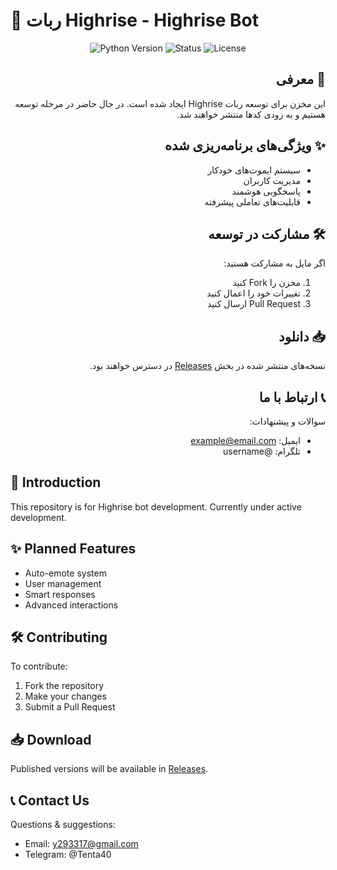 # 🤖 ربات Highrise - Highrise Bot

<div align="center">
  <img src="https://img.shields.io/badge/Python-3.8%2B-blue" alt="Python Version">
  <img src="https://img.shields.io/badge/Status-Under%20Development-yellow" alt="Status">
  <img src="https://img.shields.io/badge/License-MIT-green" alt="License">
</div>

<div align="right" dir="rtl">

## 🌟 معرفی
این مخزن برای توسعه ربات Highrise ایجاد شده است. در حال حاضر در مرحله توسعه هستیم و به زودی کدها منتشر خواهند شد.

## ✨ ویژگی‌های برنامه‌ریزی شده
- سیستم ایموت‌های خودکار
- مدیریت کاربران
- پاسخگویی هوشمند
- قابلیت‌های تعاملی پیشرفته

## 🛠️ مشارکت در توسعه
اگر مایل به مشارکت هستید:
1. مخزن را Fork کنید
2. تغییرات خود را اعمال کنید
3. Pull Request ارسال کنید

## 📥 دانلود
نسخه‌های منتشر شده در بخش [Releases](https://github.com/TenTa40/highrise-bot/blob/be99ae7fc131bc6cf270cd910ae69501b5b4da0a/bot.py) در دسترس خواهند بود.

## 📞 ارتباط با ما
سوالات و پیشنهادات:
- ایمیل: example@email.com
- تلگرام: @username

</div>

<div align="left">

## 🌟 Introduction
This repository is for Highrise bot development. Currently under active development.

## ✨ Planned Features
- Auto-emote system
- User management
- Smart responses
- Advanced interactions

## 🛠️ Contributing
To contribute:
1. Fork the repository
2. Make your changes
3. Submit a Pull Request

## 📥 Download
Published versions will be available in [Releases](https://github.com/TenTa40/highrise-bot/blob/be99ae7fc131bc6cf270cd910ae69501b5b4da0a/bot.py).

## 📞 Contact Us
Questions & suggestions:
- Email: y293317@gmail.com
- Telegram: @Tenta40

</div>
